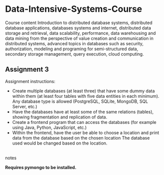 # Data-Intensive-Systems-Course
Course content
Introduction to distributed database systems, distributed database applications, databases systems and internet, distributed data storage and retrieval, data scalability, performance, data warehousing and data mining from the perspective of value creation and communication in distributed systems, advanced topics in databases such as security, authorization, modeling and programing for semi-structured data, secondary storage management, query execution, cloud computing.


## Assignment 3
Assignment instructions:

- Create multiple databases (at least three) that have some dummy data within them (at least four tables with five data entities in each minimum).
Any database type is allowed (PostgreSQL, SQLite, MongoDB, SQL Server, etc.)
- Have the databases have at least some of the same relations (tables), showing fragmentation and replication of data.
- Create a frontend program that can access the databases (for example using Java, Python, JavaScript, etc.) 
- Within the frontend, have the user be able to choose a location and print data from the database based on the chosen location
The database used would be changed based on the location.

<br> notes </br>

<b>Requires pymongo to be installed.</b>
